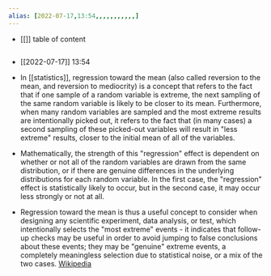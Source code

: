 ```yaml
---
alias: [2022-07-17,13:54,,,,,,,,,,,]
---
```

- [[]]
table of content
```toc
```

- [[2022-07-17]] 13:54
- In [[statistics]], regression toward the mean (also called reversion to the mean, and reversion to mediocrity) is a concept that refers to the fact that if one sample of a random variable is extreme, the next sampling of the same random variable is likely to be closer to its mean. Furthermore, when many random variables are sampled and the most extreme results are intentionally picked out, it refers to the fact that (in many cases) a second sampling of these picked-out variables will result in "less extreme" results, closer to the initial mean of all of the variables.

- Mathematically, the strength of this "regression" effect is dependent on whether or not all of the random variables are drawn from the same distribution, or if there are genuine differences in the underlying distributions for each random variable. In the first case, the "regression" effect is statistically likely to occur, but in the second case, it may occur less strongly or not at all.

- Regression toward the mean is thus a useful concept to consider when designing any scientific experiment, data analysis, or test, which intentionally selects the "most extreme" events - it indicates that follow-up checks may be useful in order to avoid jumping to false conclusions about these events; they may be "genuine" extreme events, a completely meaningless selection due to statistical noise, or a mix of the two cases.
[Wikipedia](https://en.wikipedia.org/wiki/Regression%20toward%20the%20mean)